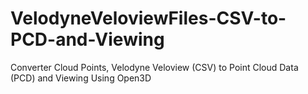 # VelodyneVeloviewFiles-CSV-to-PCD-and-Viewing
Converter Cloud Points, Velodyne Veloview (CSV) to Point Cloud Data (PCD) and Viewing Using Open3D

